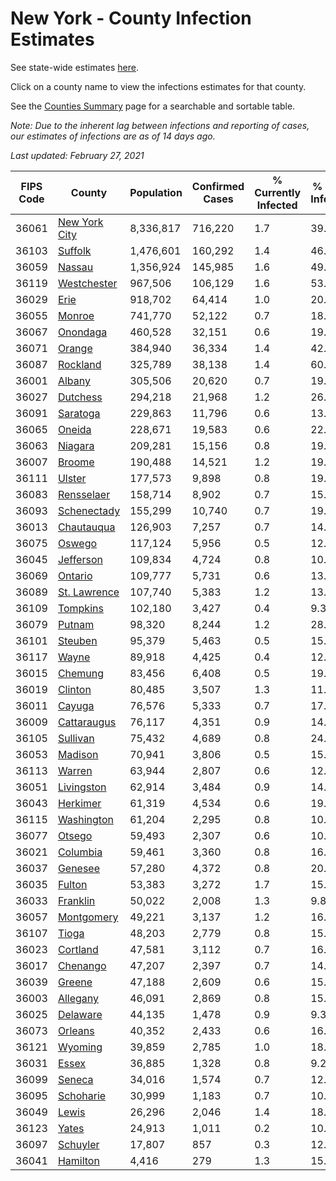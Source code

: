 # New York - County Infection Estimates

See state-wide estimates [here](/infections/us-ny).

Click on a county name to view the infections estimates for that county.

See the [Counties Summary](/infections/summary-counties) page for a searchable and sortable table.

*Note: Due to the inherent lag between infections and reporting of cases, our estimates of infections are as of 14 days ago.*

*Last updated: February 27, 2021*

|   FIPS Code |                         County |   Population |   Confirmed Cases |   % Currently Infected |   % Total Infected |
|-------------|--------------------------------|--------------|-------------------|------------------------|--------------------|
|       36061 | [New York City](new-york-city) |    8,336,817 |           716,220 |                    1.7 |               39.2 |
|       36103 |             [Suffolk](suffolk) |    1,476,601 |           160,292 |                    1.4 |               46.4 |
|       36059 |               [Nassau](nassau) |    1,356,924 |           145,985 |                    1.6 |               49.4 |
|       36119 |     [Westchester](westchester) |      967,506 |           106,129 |                    1.6 |               53.6 |
|       36029 |                   [Erie](erie) |      918,702 |            64,414 |                    1.0 |               20.2 |
|       36055 |               [Monroe](monroe) |      741,770 |            52,122 |                    0.7 |               18.9 |
|       36067 |           [Onondaga](onondaga) |      460,528 |            32,151 |                    0.6 |               19.0 |
|       36071 |               [Orange](orange) |      384,940 |            36,334 |                    1.4 |               42.2 |
|       36087 |           [Rockland](rockland) |      325,789 |            38,138 |                    1.4 |               60.1 |
|       36001 |               [Albany](albany) |      305,506 |            20,620 |                    0.7 |               19.5 |
|       36027 |           [Dutchess](dutchess) |      294,218 |            21,968 |                    1.2 |               26.9 |
|       36091 |           [Saratoga](saratoga) |      229,863 |            11,796 |                    0.6 |               13.7 |
|       36065 |               [Oneida](oneida) |      228,671 |            19,583 |                    0.6 |               22.8 |
|       36063 |             [Niagara](niagara) |      209,281 |            15,156 |                    0.8 |               19.6 |
|       36007 |               [Broome](broome) |      190,488 |            14,521 |                    1.2 |               19.6 |
|       36111 |               [Ulster](ulster) |      177,573 |             9,898 |                    0.8 |               19.6 |
|       36083 |       [Rensselaer](rensselaer) |      158,714 |             8,902 |                    0.7 |               15.1 |
|       36093 |     [Schenectady](schenectady) |      155,299 |            10,740 |                    0.7 |               19.3 |
|       36013 |       [Chautauqua](chautauqua) |      126,903 |             7,257 |                    0.7 |               14.0 |
|       36075 |               [Oswego](oswego) |      117,124 |             5,956 |                    0.5 |               12.8 |
|       36045 |         [Jefferson](jefferson) |      109,834 |             4,724 |                    0.8 |               10.7 |
|       36069 |             [Ontario](ontario) |      109,777 |             5,731 |                    0.6 |               13.5 |
|       36089 |   [St. Lawrence](st.-lawrence) |      107,740 |             5,383 |                    1.2 |               13.1 |
|       36109 |           [Tompkins](tompkins) |      102,180 |             3,427 |                    0.4 |                9.3 |
|       36079 |               [Putnam](putnam) |       98,320 |             8,244 |                    1.2 |               28.7 |
|       36101 |             [Steuben](steuben) |       95,379 |             5,463 |                    0.5 |               15.8 |
|       36117 |                 [Wayne](wayne) |       89,918 |             4,425 |                    0.4 |               12.7 |
|       36015 |             [Chemung](chemung) |       83,456 |             6,408 |                    0.5 |               19.6 |
|       36019 |             [Clinton](clinton) |       80,485 |             3,507 |                    1.3 |               11.0 |
|       36011 |               [Cayuga](cayuga) |       76,576 |             5,333 |                    0.7 |               17.5 |
|       36009 |     [Cattaraugus](cattaraugus) |       76,117 |             4,351 |                    0.9 |               14.3 |
|       36105 |           [Sullivan](sullivan) |       75,432 |             4,689 |                    0.8 |               24.9 |
|       36053 |             [Madison](madison) |       70,941 |             3,806 |                    0.5 |               15.4 |
|       36113 |               [Warren](warren) |       63,944 |             2,807 |                    0.6 |               12.7 |
|       36051 |       [Livingston](livingston) |       62,914 |             3,484 |                    0.9 |               14.3 |
|       36043 |           [Herkimer](herkimer) |       61,319 |             4,534 |                    0.6 |               19.0 |
|       36115 |       [Washington](washington) |       61,204 |             2,295 |                    0.8 |               10.8 |
|       36077 |               [Otsego](otsego) |       59,493 |             2,307 |                    0.6 |               10.1 |
|       36021 |           [Columbia](columbia) |       59,461 |             3,360 |                    0.8 |               16.8 |
|       36037 |             [Genesee](genesee) |       57,280 |             4,372 |                    0.8 |               20.6 |
|       36035 |               [Fulton](fulton) |       53,383 |             3,272 |                    1.7 |               15.9 |
|       36033 |           [Franklin](franklin) |       50,022 |             2,008 |                    1.3 |                9.8 |
|       36057 |       [Montgomery](montgomery) |       49,221 |             3,137 |                    1.2 |               16.3 |
|       36107 |                 [Tioga](tioga) |       48,203 |             2,779 |                    0.8 |               15.1 |
|       36023 |           [Cortland](cortland) |       47,581 |             3,112 |                    0.7 |               16.3 |
|       36017 |           [Chenango](chenango) |       47,207 |             2,397 |                    0.7 |               14.1 |
|       36039 |               [Greene](greene) |       47,188 |             2,609 |                    0.6 |               15.9 |
|       36003 |           [Allegany](allegany) |       46,091 |             2,869 |                    0.8 |               15.6 |
|       36025 |           [Delaware](delaware) |       44,135 |             1,478 |                    0.9 |                9.3 |
|       36073 |             [Orleans](orleans) |       40,352 |             2,433 |                    0.6 |               16.7 |
|       36121 |             [Wyoming](wyoming) |       39,859 |             2,785 |                    1.0 |               18.2 |
|       36031 |                 [Essex](essex) |       36,885 |             1,328 |                    0.8 |                9.2 |
|       36099 |               [Seneca](seneca) |       34,016 |             1,574 |                    0.7 |               12.1 |
|       36095 |         [Schoharie](schoharie) |       30,999 |             1,183 |                    0.7 |               10.2 |
|       36049 |                 [Lewis](lewis) |       26,296 |             2,046 |                    1.4 |               18.9 |
|       36123 |                 [Yates](yates) |       24,913 |             1,011 |                    0.2 |               10.5 |
|       36097 |           [Schuyler](schuyler) |       17,807 |               857 |                    0.3 |               12.0 |
|       36041 |           [Hamilton](hamilton) |        4,416 |               279 |                    1.3 |               15.9 |
